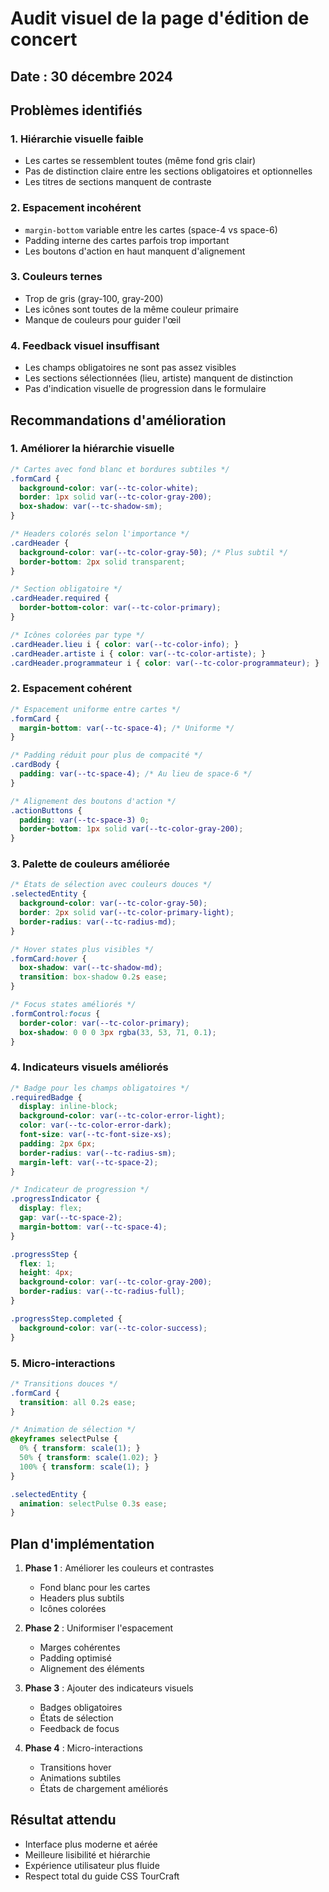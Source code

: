 # Audit visuel de la page d'édition de concert

## Date : 30 décembre 2024

## Problèmes identifiés

### 1. **Hiérarchie visuelle faible**
- Les cartes se ressemblent toutes (même fond gris clair)
- Pas de distinction claire entre les sections obligatoires et optionnelles
- Les titres de sections manquent de contraste

### 2. **Espacement incohérent**
- `margin-bottom` variable entre les cartes (space-4 vs space-6)
- Padding interne des cartes parfois trop important
- Les boutons d'action en haut manquent d'alignement

### 3. **Couleurs ternes**
- Trop de gris (gray-100, gray-200)
- Les icônes sont toutes de la même couleur primaire
- Manque de couleurs pour guider l'œil

### 4. **Feedback visuel insuffisant**
- Les champs obligatoires ne sont pas assez visibles
- Les sections sélectionnées (lieu, artiste) manquent de distinction
- Pas d'indication visuelle de progression dans le formulaire

## Recommandations d'amélioration

### 1. **Améliorer la hiérarchie visuelle**

```css
/* Cartes avec fond blanc et bordures subtiles */
.formCard {
  background-color: var(--tc-color-white);
  border: 1px solid var(--tc-color-gray-200);
  box-shadow: var(--tc-shadow-sm);
}

/* Headers colorés selon l'importance */
.cardHeader {
  background-color: var(--tc-color-gray-50); /* Plus subtil */
  border-bottom: 2px solid transparent;
}

/* Section obligatoire */
.cardHeader.required {
  border-bottom-color: var(--tc-color-primary);
}

/* Icônes colorées par type */
.cardHeader.lieu i { color: var(--tc-color-info); }
.cardHeader.artiste i { color: var(--tc-color-artiste); }
.cardHeader.programmateur i { color: var(--tc-color-programmateur); }
```

### 2. **Espacement cohérent**

```css
/* Espacement uniforme entre cartes */
.formCard {
  margin-bottom: var(--tc-space-4); /* Uniforme */
}

/* Padding réduit pour plus de compacité */
.cardBody {
  padding: var(--tc-space-4); /* Au lieu de space-6 */
}

/* Alignement des boutons d'action */
.actionButtons {
  padding: var(--tc-space-3) 0;
  border-bottom: 1px solid var(--tc-color-gray-200);
}
```

### 3. **Palette de couleurs améliorée**

```css
/* États de sélection avec couleurs douces */
.selectedEntity {
  background-color: var(--tc-color-gray-50);
  border: 2px solid var(--tc-color-primary-light);
  border-radius: var(--tc-radius-md);
}

/* Hover states plus visibles */
.formCard:hover {
  box-shadow: var(--tc-shadow-md);
  transition: box-shadow 0.2s ease;
}

/* Focus states améliorés */
.formControl:focus {
  border-color: var(--tc-color-primary);
  box-shadow: 0 0 0 3px rgba(33, 53, 71, 0.1);
}
```

### 4. **Indicateurs visuels améliorés**

```css
/* Badge pour les champs obligatoires */
.requiredBadge {
  display: inline-block;
  background-color: var(--tc-color-error-light);
  color: var(--tc-color-error-dark);
  font-size: var(--tc-font-size-xs);
  padding: 2px 6px;
  border-radius: var(--tc-radius-sm);
  margin-left: var(--tc-space-2);
}

/* Indicateur de progression */
.progressIndicator {
  display: flex;
  gap: var(--tc-space-2);
  margin-bottom: var(--tc-space-4);
}

.progressStep {
  flex: 1;
  height: 4px;
  background-color: var(--tc-color-gray-200);
  border-radius: var(--tc-radius-full);
}

.progressStep.completed {
  background-color: var(--tc-color-success);
}
```

### 5. **Micro-interactions**

```css
/* Transitions douces */
.formCard {
  transition: all 0.2s ease;
}

/* Animation de sélection */
@keyframes selectPulse {
  0% { transform: scale(1); }
  50% { transform: scale(1.02); }
  100% { transform: scale(1); }
}

.selectedEntity {
  animation: selectPulse 0.3s ease;
}
```

## Plan d'implémentation

1. **Phase 1** : Améliorer les couleurs et contrastes
   - Fond blanc pour les cartes
   - Headers plus subtils
   - Icônes colorées

2. **Phase 2** : Uniformiser l'espacement
   - Marges cohérentes
   - Padding optimisé
   - Alignement des éléments

3. **Phase 3** : Ajouter des indicateurs visuels
   - Badges obligatoires
   - États de sélection
   - Feedback de focus

4. **Phase 4** : Micro-interactions
   - Transitions hover
   - Animations subtiles
   - États de chargement améliorés

## Résultat attendu

- Interface plus moderne et aérée
- Meilleure lisibilité et hiérarchie
- Expérience utilisateur plus fluide
- Respect total du guide CSS TourCraft 